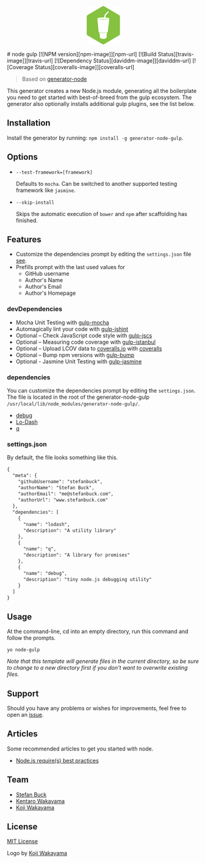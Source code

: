 <p align="center">
  <img src="node-gulp.png"/>
</p>
# node gulp
[![NPM version][npm-image]][npm-url] [![Build Status][travis-image]][travis-url] [![Dependency Status][daviddm-image]][daviddm-url] [![Coverage Status][coveralls-image]][coveralls-url]

> Based on [generator-node](https://github.com/yeoman/generator-node)

This generator creates a new Node.js module, generating all the boilerplate you need to get started with best-of-breed from the gulp ecosystem. The generator also optionally installs additional gulp plugins, see the list below.



## Installation

Install the generator by running: `npm install -g generator-node-gulp`.

## Options

* `--test-framework=[framework]`

  Defaults to `mocha`. Can be switched to
  another supported testing framework like `jasmine`.

* `--skip-install`

  Skips the automatic execution of `bower` and `npm` after
  scaffolding has finished.
  
## Features

- Customize the dependencies prompt by editing the ```settings.json``` file [see](#dependencies).
- Prefills prompt with the last used values for
  - GitHub username
  - Author's Name
  - Author's Email
  - Author's Homepage

### devDependencies

- Mocha Unit Testing with [gulp-mocha](https://github.com/sindresorhus/gulp-mocha)
- Automagically lint your code with [gulp-jshint](https://github.com/spenceralger/gulp-jshint)
- Optional – Check JavaScript code style with [gulp-jscs](https://github.com/sindresorhus/gulp-jscs)
- Optional – Measuring code coverage with [gulp-istanbul](https://github.com/SBoudrias/gulp-istanbul)
- Optional – Upload LCOV data to [coveralls.io](http://coveralls.io) with [coveralls](https://github.com/cainus/node-coveralls)
- Optional – Bump npm versions with [gulp-bump](https://github.com/stevelacy/gulp-bump)
- Optional - Jasmine Unit Testing with [gulp-jasmine](https://github.com/sindresorhus/gulp-jasmine)

### dependencies

You can customize the dependencies prompt by editing the ```settings.json```. The file is located in the root of the generator-node-gulp ```/usr/local/lib/node_modules/generator-node-gulp/```.

- [debug](https://github.com/visionmedia/debug)
- [Lo-Dash](http://lodash.com/)
- [q](https://github.com/kriskowal/q)

### settings.json

By default, the file looks something like this.

```
{
  "meta": {
    "githubUsername": "stefanbuck",
    "authorName": "Stefan Buck",
    "authorEmail": "me@stefanbuck.com",
    "authorUrl": "www.stefanbuck.com"
  },
  "dependencies": [
    {
      "name": "lodash",
      "description": "A utility library"
    },
    {
      "name": "q",
      "description": "A library for promises"
    },
    {
      "name": "debug",
      "description": "tiny node.js debugging utility"
    }
  ]
}
```


## Usage

At the command-line, cd into an empty directory, run this command and follow the prompts.

```
yo node-gulp
```

_Note that this template will generate files in the current directory, so be sure to change to a new directory first if you don't want to overwrite existing files._



## Support

Should you have any problems or wishes for improvements, feel free to open an [issue](https://github.com/youngmountain/generator-node-gulp/issues).


## Articles

Some recommended articles to get you started with node.
- [Node.js require(s) best practices](http://www.mircozeiss.com/node-js-require-s-best-practices/)


## Team
- [Stefan Buck](https://github.com/stefanbuck)
- [Kentaro Wakayama](https://github.com/kwakayama)
- [Koji Wakayama](https://github.com/kojiwakayama)


## License

[MIT License](http://en.wikipedia.org/wiki/MIT_License)

Logo by [Koji Wakayama](https://github.com/kojiwakayama)

[npm-url]: https://npmjs.org/package/generator-node-gulp
[npm-image]: https://badge.fury.io/js/generator-node-gulp.svg
[travis-url]: https://travis-ci.org/youngmountain/generator-node-gulp
[travis-image]: https://travis-ci.org/youngmountain/generator-node-gulp.svg?branch=master
[daviddm-url]: https://david-dm.org/youngmountain/generator-node-gulp
[daviddm-image]: https://david-dm.org/youngmountain/generator-node-gulp.svg?theme=shields.io
[coveralls-url]: https://coveralls.io/r/youngmountain/generator-node-gulp
[coveralls-image]: https://coveralls.io/repos/youngmountain/generator-node-gulp/badge.png
